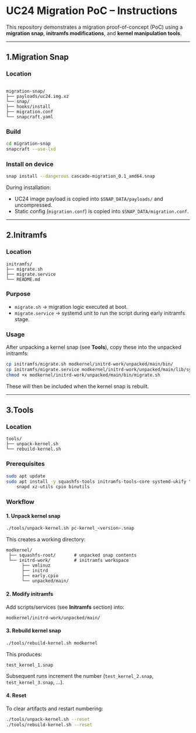 # UC24 Migration PoC – Instructions

This repository demonstrates a migration proof-of-concept (PoC) using a **migration snap**, **initramfs modifications**, and **kernel manipulation tools**.

---

## 1.Migration Snap

### Location
```

migration-snap/
├── payloads/uc24.img.xz
└── snap/
├── hooks/install
├── migration.conf
└── snapcraft.yaml

````

### Build
```bash
cd migration-snap
snapcraft --use-lxd
````

### Install on device

```bash
snap install --dangerous cascade-migration_0.1_amd64.snap
```

During installation:

* UC24 image payload is copied into `$SNAP_DATA/payloads/` and uncompressed.
* Static config (`migration.conf`) is copied into `$SNAP_DATA/migration.conf`.

---

## 2.Initramfs

### Location

```
initramfs/
├── migrate.sh
├── migrate.service
└── README.md
```

### Purpose

* `migrate.sh` → migration logic executed at boot.
* `migrate.service` → systemd unit to run the script during early initramfs stage.

### Usage

After unpacking a kernel snap (see **Tools**), copy these into the unpacked initramfs:

```bash
cp initramfs/migrate.sh modkernel/initrd-work/unpacked/main/bin/
cp initramfs/migrate.service modkernel/initrd-work/unpacked/main/lib/systemd/system/
chmod +x modkernel/initrd-work/unpacked/main/bin/migrate.sh
```

These will then be included when the kernel snap is rebuilt.

---

## 3.Tools

### Location

```
tools/
├── unpack-kernel.sh
└── rebuild-kernel.sh
```

### Prerequisites

```bash
sudo apt update
sudo apt install -y squashfs-tools initramfs-tools-core systemd-ukify \
    snapd xz-utils cpio binutils
```

### Workflow

#### 1. Unpack kernel snap

```bash
./tools/unpack-kernel.sh pc-kernel_<version>.snap
```

This creates a working directory:

```
modkernel/
 ├── squashfs-root/       # unpacked snap contents
 └── initrd-work/         # initramfs workspace
      ├── vmlinuz
      ├── initrd
      ├── early.cpio
      └── unpacked/main/
```

#### 2. Modify initramfs

Add scripts/services (see **Initramfs** section) into:

```
modkernel/initrd-work/unpacked/main/
```

#### 3. Rebuild kernel snap

```bash
./tools/rebuild-kernel.sh modkernel
```

This produces:

```
test_kernel_1.snap
```

Subsequent runs increment the number (`test_kernel_2.snap`, `test_kernel_3.snap`, …).

#### 4. Reset

To clear artifacts and restart numbering:

```bash
./tools/unpack-kernel.sh --reset
./tools/rebuild-kernel.sh --reset
```

```
```
